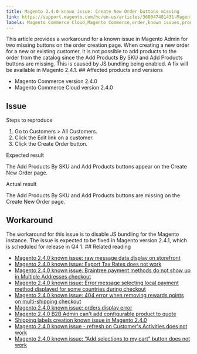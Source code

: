 ```yaml
---
title: Magento 2.4.0 known issue: Create New Order buttons missing
link: https://support.magento.com/hc/en-us/articles/360047481431-Magento-2-4-0-known-issue-Create-New-Order-buttons-missing
labels: Magento Commerce Cloud,Magento Commerce,order,known issues,products,SKU,button,2.4.0
---
```


This article provides a workaround for a known issue in Magento Admin for two missing buttons on the order creation page. When creating a new order for a new or existing customer, it is not possible to add products to the order from the catalog since the Add Products By SKU and Add Products buttons are missing. This is caused by JS bundling being enabled. A fix will be available in Magento 2.4.1. ## Affected products and versions

* Magento Commerce version 2.4.0
* Magento Commerce Cloud version 2.4.0

## Issue

Steps to reproduce

1. Go to Customers > All Customers.
1. Click the Edit link on a customer.
1. Click the Create Order button.

Expected result

The Add Products By SKU and Add Products buttons appear on the Create New Order page.

Actual result 

The Add Products By SKU and Add Products buttons are missing on the Create New Order page.

## Workaround

The workaround for this issue is to disable JS bundling for the Magento instance. The issue is expected to be fixed in Magento version 2.4.1, which is scheduled for release in Q4 1. ## Related reading

* [Magento 2.4.0 known issue: raw message data display on storefront](https://support.magento.com/hc/en-us/articles/360045804332)
* [Magento 2.4.0 known issue: Export Tax Rates does not work](https://support.magento.com/hc/en-us/articles/360045850032)
* [Magento 2.4.0 known issue: Braintree payment methods do not show up in Multiple Addresses checkout](https://support.magento.com/hc/en-us/articles/360046354992)
* [Magento 2.4.0 known issue: Error message selecting local payment method displayed for some countries during checkout](https://support.magento.com/hc/en-us/articles/360047139331-Magento-2-4-0-known-issue-Error-message-selecting-local-payment-method-displayed-for-some-countries-during-checkout)
* [Magento 2.4.0 known issue: 404 error when removing rewards points on multi-shipping checkout](https://support.magento.com/hc/en-us/articles/360046920131-Magento-2-4-0-known-issue-404-error-when-removing-rewards-points-on-multi-shipping-checkout)
* [Magento 2.4.0 known issue: orders display error](https://support.magento.com/hc/en-us/articles/360046802271-Magento-2-4-0-known-issue-orders-display-error)
* [Magento 2.4.0 B2B Admin can't add configurable product to quote](https://support.magento.com/hc/en-us/articles/360046801971-Magento-2-4-0-known-issue-B2B-Admin-cannot-add-a-configurable-product-to-a-quote)
* [Shipping labels creation known issue in Magento 2.4.0](https://support.magento.com/hc/en-us/articles/360046750171-Shipping-labels-creation-known-issue-in-Magento-2-4-0)
* [Magento 2.4.0 known issue - refresh on Customer's Activities does not work](https://support.magento.com/hc/en-us/articles/360046091332-Magento-2-4-0-known-issue-refresh-on-Customer-s-Activities-does-not-work)
* [Magento 2.4.0 known issue: “Add selections to my cart” button does not work](https://support.magento.com/hc/en-us/articles/360045838312-Magento-2-4-0-known-issue-Add-selections-to-my-cart-button-does-not-work)